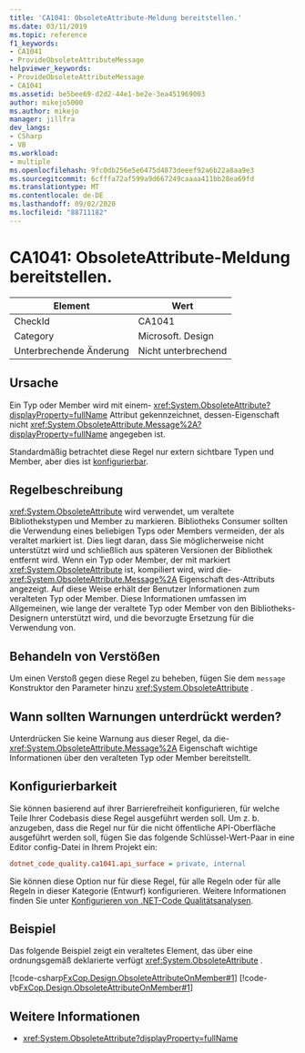 ```yaml
---
title: 'CA1041: ObsoleteAttribute-Meldung bereitstellen.'
ms.date: 03/11/2019
ms.topic: reference
f1_keywords:
- CA1041
- ProvideObsoleteAttributeMessage
helpviewer_keywords:
- ProvideObsoleteAttributeMessage
- CA1041
ms.assetid: be5bee69-d2d2-44e1-be2e-3ea451969003
author: mikejo5000
ms.author: mikejo
manager: jillfra
dev_langs:
- CSharp
- VB
ms.workload:
- multiple
ms.openlocfilehash: 9fc0db256e5e6475d4873deeef92a6b22a8aa9e3
ms.sourcegitcommit: 6cfffa72af599a9d667249caaaa411bb28ea69fd
ms.translationtype: MT
ms.contentlocale: de-DE
ms.lasthandoff: 09/02/2020
ms.locfileid: "88711182"
---
```

# <a name="ca1041-provide-obsoleteattribute-message"></a>CA1041: ObsoleteAttribute-Meldung bereitstellen.

|Element|Wert|
|-|-|
|CheckId|CA1041|
|Category|Microsoft. Design|
|Unterbrechende Änderung|Nicht unterbrechend|

## <a name="cause"></a>Ursache

Ein Typ oder Member wird mit einem- <xref:System.ObsoleteAttribute?displayProperty=fullName> Attribut gekennzeichnet, dessen-Eigenschaft nicht <xref:System.ObsoleteAttribute.Message%2A?displayProperty=fullName> angegeben ist.

Standardmäßig betrachtet diese Regel nur extern sichtbare Typen und Member, aber dies ist [konfigurierbar](#configurability).

## <a name="rule-description"></a>Regelbeschreibung

<xref:System.ObsoleteAttribute> wird verwendet, um veraltete Bibliothekstypen und Member zu markieren. Bibliotheks Consumer sollten die Verwendung eines beliebigen Typs oder Members vermeiden, der als veraltet markiert ist. Dies liegt daran, dass Sie möglicherweise nicht unterstützt wird und schließlich aus späteren Versionen der Bibliothek entfernt wird. Wenn ein Typ oder Member, der mit markiert <xref:System.ObsoleteAttribute> ist, kompiliert wird, wird die- <xref:System.ObsoleteAttribute.Message%2A> Eigenschaft des-Attributs angezeigt. Auf diese Weise erhält der Benutzer Informationen zum veralteten Typ oder Member. Diese Informationen umfassen im Allgemeinen, wie lange der veraltete Typ oder Member von den Bibliotheks-Designern unterstützt wird, und die bevorzugte Ersetzung für die Verwendung von.

## <a name="how-to-fix-violations"></a>Behandeln von Verstößen

Um einen Verstoß gegen diese Regel zu beheben, fügen Sie dem `message` Konstruktor den Parameter hinzu <xref:System.ObsoleteAttribute> .

## <a name="when-to-suppress-warnings"></a>Wann sollten Warnungen unterdrückt werden?

Unterdrücken Sie keine Warnung aus dieser Regel, da die- <xref:System.ObsoleteAttribute.Message%2A> Eigenschaft wichtige Informationen über den veralteten Typ oder Member bereitstellt.

## <a name="configurability"></a>Konfigurierbarkeit

Sie können basierend auf ihrer Barrierefreiheit konfigurieren, für welche Teile Ihrer Codebasis diese Regel ausgeführt werden soll. Um z. b. anzugeben, dass die Regel nur für die nicht öffentliche API-Oberfläche ausgeführt werden soll, fügen Sie das folgende Schlüssel-Wert-Paar in eine Editor config-Datei in Ihrem Projekt ein:

```ini
dotnet_code_quality.ca1041.api_surface = private, internal
```

Sie können diese Option nur für diese Regel, für alle Regeln oder für alle Regeln in dieser Kategorie (Entwurf) konfigurieren. Weitere Informationen finden Sie unter [Konfigurieren von .NET-Code Qualitätsanalysen](configure-fxcop-analyzers.md).

## <a name="example"></a>Beispiel

Das folgende Beispiel zeigt ein veraltetes Element, das über eine ordnungsgemäß deklarierte verfügt <xref:System.ObsoleteAttribute> .

[!code-csharp[FxCop.Design.ObsoleteAttributeOnMember#1](../code-quality/codesnippet/CSharp/ca1041-provide-obsoleteattribute-message_1.cs)]
[!code-vb[FxCop.Design.ObsoleteAttributeOnMember#1](../code-quality/codesnippet/VisualBasic/ca1041-provide-obsoleteattribute-message_1.vb)]

## <a name="see-also"></a>Weitere Informationen

- <xref:System.ObsoleteAttribute?displayProperty=fullName>
